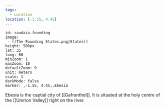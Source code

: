 ```yaml
---
tags:
  - Location
location: [-1.55, 4.45]
---
```

```leaflet
id: raudaia-founding
image: 
 - [[The Founding States.png|States]]
height: 500px
lat: 35
long: 60
minZoom: 1
maxZoom: 10
defaultZoom: 9
unit: meters
scale: 1
darkMode: false
marker: ,-1.55, 4.45,,Ebesia
```

Ebesia is the captial city of [[Gafranthel]]. It is situated at the holy centre of the [[Umrion Valley]] right on the river.